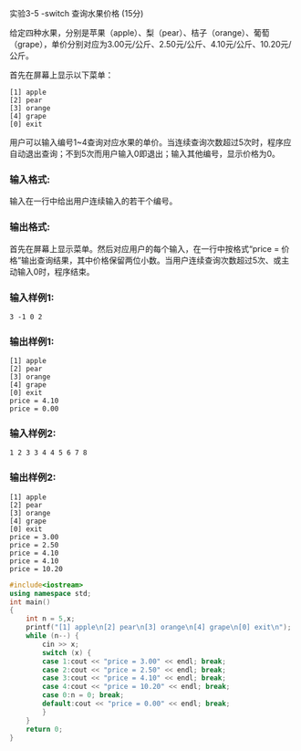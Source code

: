 实验3-5 -switch 查询水果价格 (15分)

给定四种水果，分别是苹果（apple）、梨（pear）、桔子（orange）、葡萄（grape），单价分别对应为3.00元/公斤、2.50元/公斤、4.10元/公斤、10.20元/公斤。

首先在屏幕上显示以下菜单：

```
[1] apple
[2] pear
[3] orange
[4] grape
[0] exit
```

用户可以输入编号1~4查询对应水果的单价。当连续查询次数超过5次时，程序应自动退出查询；不到5次而用户输入0即退出；输入其他编号，显示价格为0。

### 输入格式:

输入在一行中给出用户连续输入的若干个编号。

### 输出格式:

首先在屏幕上显示菜单。然后对应用户的每个输入，在一行中按格式“price = 价格”输出查询结果，其中价格保留两位小数。当用户连续查询次数超过5次、或主动输入0时，程序结束。

### 输入样例1:

```in
3 -1 0 2
```

### 输出样例1:

```out
[1] apple
[2] pear
[3] orange
[4] grape
[0] exit
price = 4.10
price = 0.00
```

### 输入样例2:

```
1 2 3 3 4 4 5 6 7 8
```

### 输出样例2:

```
[1] apple
[2] pear
[3] orange
[4] grape
[0] exit
price = 3.00
price = 2.50
price = 4.10
price = 4.10
price = 10.20
```



```c++
#include<iostream>
using namespace std;
int main()
{
	int n = 5,x;
	printf("[1] apple\n[2] pear\n[3] orange\n[4] grape\n[0] exit\n");
	while (n--) {
		cin >> x;
		switch (x) {
		case 1:cout << "price = 3.00" << endl; break;
		case 2:cout << "price = 2.50" << endl; break;
		case 3:cout << "price = 4.10" << endl; break;
		case 4:cout << "price = 10.20" << endl; break;
		case 0:n = 0; break;
		default:cout << "price = 0.00" << endl; break;
		}
	}
	return 0;
}
```

